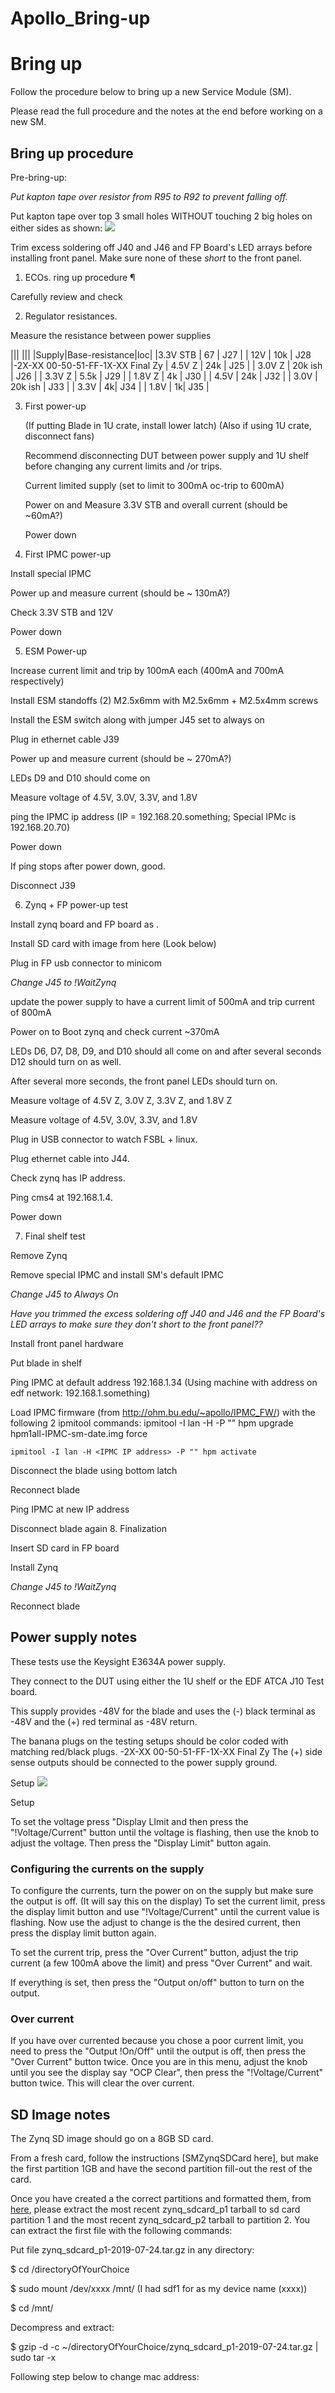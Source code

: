 # Apollo_Bring-up
# Bring up
Follow the procedure below to bring up a new Service Module (SM).

Please read the full procedure and the notes at the end before working on a new SM.

## Bring up procedure
Pre-bring-up:

*Put kapton tape over resistor from R95 to R92 to prevent falling off.*

Put kapton tape over top 3 small holes WITHOUT touching 2 big holes on either sides as shown: <a href="http://ohm.bu.edu/trac/edf/attachment/wiki/Apollo%20Bring-up/KaptonTapeOverTraces%2BHoles.JPG"><img src="attachments/KaptonTapeOverTraces%2BHoles.JPG"></a>

Trim excess soldering off J40 and J46 and FP Board's LED arrays before installing front panel. Make sure none of these *short* to the front panel.

1. ECOs. ring up procedure ¶

  Carefully review and check

2. Regulator resistances.

  Measure the resistance between power supplies

|||
|||
  |Supply|Base-resistance|loc|
  |3.3V STB | 67 | J27 |
  | 12V     | 10k | J28 |-2X-XX	00-50-51-FF-1X-XX	Final Zy
  | 4.5V Z  | 24k | J25 |
  | 3.0V Z  | 20k ish | J26 |
  | 3.3V Z  | 5.5k | J29 |
  | 1.8V Z  | 4k | J30 |
  | 4.5V    | 24k | J32 |
  | 3.0V    | 20k ish | J33 |
  | 3.3V    | 4k| J34 |
  | 1.8V    | 1k| J35 |

3. First power-up

   (If putting Blade in 1U crate, install lower latch) (Also if using 1U crate, disconnect fans)

   Recommend disconnecting DUT between power supply and 1U shelf before changing any current limits and /or trips.

   Current limited supply (set to limit to 300mA  oc-trip to 600mA)

   Power on and Measure 3.3V STB and overall current (should be ~60mA?)

   Power down

4. First IPMC power-up

  Install special IPMC

  Power up and measure current (should be ~ 130mA?)

  Check 3.3V STB and 12V

  Power down

5. ESM Power-up

  Increase current limit and trip by 100mA each (400mA and 700mA respectively)

  Install ESM standoffs (2) M2.5x6mm with M2.5x6mm + M2.5x4mm screws

  Install the ESM switch along with jumper J45 set to always on

  Plug in ethernet cable J39

  Power up and measure current (should be ~ 270mA?)

  LEDs D9 and D10 should come on

  Measure voltage of 4.5V, 3.0V, 3.3V, and 1.8V

  ping the IPMC ip address (IP = 192.168.20.something; Special IPMc is 192.168.20.70)

  Power down

  If ping stops after power down, good.

  Disconnect J39

6.  Zynq + FP power-up test

  Install zynq board and FP board as [](attachments/).

  Install SD card with image from here (Look below)

  Plug in FP usb connector to minicom

  *Change J45 to !WaitZynq*

  update the power supply to have a current limit of 500mA and trip current of 800mA

  Power on to Boot zynq and check current ~370mA

  LEDs D6, D7, D8, D9, and D10 should all come on and after several seconds D12 should turn on as well.

  After several more seconds, the front panel LEDs should turn on.

  Measure voltage of 4.5V Z, 3.0V Z, 3.3V Z, and 1.8V Z

  Measure voltage of 4.5V, 3.0V, 3.3V, and 1.8V

  Plug in USB connector to watch FSBL + linux.

  Plug ethernet cable into J44.

  Check zynq has IP address.

  Ping cms4 at 192.168.1.4.

  Power down

7. Final shelf test

  Remove Zynq

  Remove special IPMC and install SM's default IPMC

  *Change J45 to Always On*

  *Have you trimmed the excess soldering off J40 and J46 and the FP Board's LED arrays to make sure they don't short to the front panel??*

  Install front panel hardware

  Put blade in shelf

  Ping IPMC at default address 192.168.1.34 (Using machine with address on edf network: 192.168.1.something)

  Load IPMC firmware (from http://ohm.bu.edu/~apollo/IPMC_FW/) with the following 2 ipmitool commands:
    ipmitool -I lan -H <IPMC IP address> -P "" hpm upgrade hpm1all-IPMC-sm-date.img force

    ipmitool -I lan -H <IPMC IP address> -P "" hpm activate

  Disconnect the blade using bottom latch

  Reconnect blade

  Ping IPMC at new IP address

  Disconnect blade again
8. Finalization

  Insert SD card in FP board

  Install Zynq

  *Change J45 to !WaitZynq*

  Reconnect blade

## Power supply notes

These tests use the Keysight E3634A power supply.

They connect to the DUT using either the 1U shelf or the EDF ATCA J10 Test board.

This supply provides -48V for the blade and uses the (-) black terminal as -48V and the (+) red terminal as -48V return.

The banana plugs on the testing setups should be color coded with matching red/black plugs.
-2X-XX	00-50-51-FF-1X-XX	Final Zy
The (+) side sense outputs should be connected to the power supply ground.

Setup <a href="http://ohm.bu.edu/~hazen/APOLLO/WebStuff/keysight_ps.jpg"><img src="http://ohm.bu.edu/~hazen/APOLLO/WebStuff/keysight_ps_tn.jpg"></a>

Setup [](attachments/)

To set the voltage press "Display LImit and then press the "!Voltage/Current" button until the voltage is flashing, then use the knob to adjust the voltage.
Then press the "Display Limit" button again.

### Configuring the currents on the supply

To configure the currents, turn the power on on the supply but make sure the output is off. (It will say this on the display)
To set the current limit, press the display limit button and use "!Voltage/Current" until the current value is flashing.
Now use the adjust to change is the the desired current, then press the display limit button again.

To set the current trip, press the "Over Current" button, adjust the trip current (a few 100mA above the limit) and press "Over Current" and wait.

If everything is set, then press the "Output on/off" button to turn on the output.

### Over current

If you have over currented because you chose a poor current limit, you need to press the "Output !On/Off" until the output is off, then press the "Over Current" button twice.
Once you are in this menu, adjust the knob until you see the display say "OCP Clear", then press the "!Voltage/Current" button twice.  This will clear the over current.

## SD Image notes
The Zynq SD image should go on a 8GB SD card.

From a fresh card, follow the instructions [SMZynqSDCard here], but make the first partition 1GB and have the second partition fill-out the rest of the card.

Once you have created a the correct partitions and formatted them, from [here](http://ohm.bu.edu/~apollo/Zynq/SD_Contents/), please extract the most recent zynq_sdcard_p1 tarball to sd card partition 1 and the most recent zynq_sdcard_p2 tarball to partition 2. You can extract the first file with the following commands:

Put file zynq_sdcard_p1-2019-07-24.tar.gz in any directory:

$ cd /directoryOfYourChoice

$ sudo mount /dev/xxxx /mnt/ (I had sdf1 for as my device name (xxxx))

$ cd /mnt/

Decompress and extract:

$ gzip -d -c ~/directoryOfYourChoice/zynq_sdcard_p1-2019-07-24.tar.gz | sudo tar -x

Following step below to change mac address:

